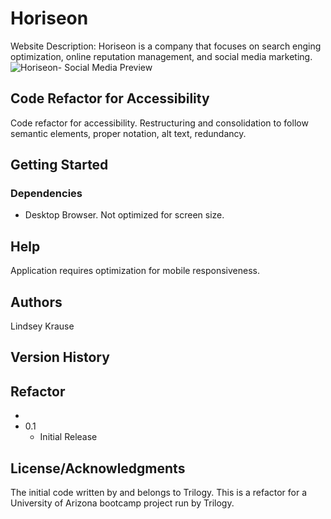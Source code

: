 # Horiseon
Website
Description: Horiseon is a company that focuses on search enging optimization, online reputation management, and social media marketing. 
![Horiseon- Social Media Preview](https://user-images.githubusercontent.com/79954805/111884538-80d18a00-897f-11eb-9646-d9299f0f8b20.png)

## Code Refactor for Accessibility
Code refactor for accessibility.  Restructuring and consolidation to follow semantic elements, proper notation, alt text, redundancy. 

## Getting Started

### Dependencies

* Desktop Browser.  Not optimized for screen size.

## Help
Application requires optimization for mobile responsiveness.

## Authors

Lindsey Krause

## Version History

## Refactor
 * 
* 0.1
    * Initial Release

## License/Acknowledgments
The initial code written by and belongs to Trilogy.  This is a refactor for a University of Arizona bootcamp project run by Trilogy. 
